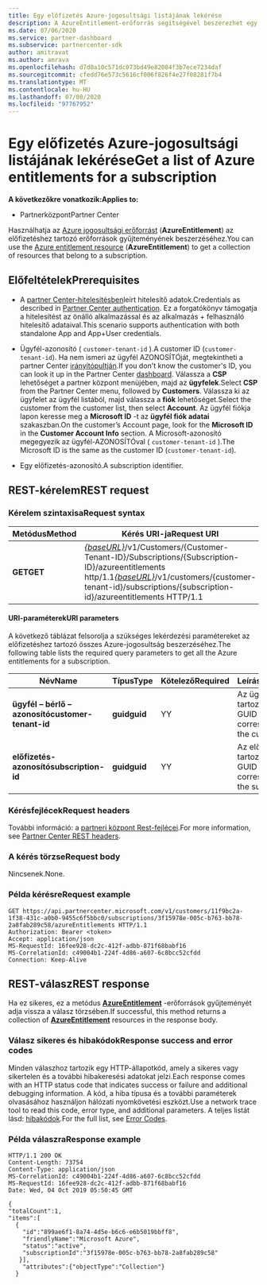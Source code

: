 ```yaml
---
title: Egy előfizetés Azure-jogosultsági listájának lekérése
description: A AzureEntitlement-erőforrás segítségével beszerezhet egy, az előfizetéshez tartozó Azure-jogosultsági erőforrások gyűjteményét.
ms.date: 07/06/2020
ms.service: partner-dashboard
ms.subservice: partnercenter-sdk
author: amitravat
ms.author: amrava
ms.openlocfilehash: d7d0a10c571dc073bd49e82084f3b7ece7234daf
ms.sourcegitcommit: cfedd76e573c5616cf006f826f4e27f08281f7b4
ms.translationtype: MT
ms.contentlocale: hu-HU
ms.lasthandoff: 07/08/2020
ms.locfileid: "97767952"
---
```

# <a name="get-a-list-of-azure-entitlements-for-a-subscription"></a><span data-ttu-id="c0a94-103">Egy előfizetés Azure-jogosultsági listájának lekérése</span><span class="sxs-lookup"><span data-stu-id="c0a94-103">Get a list of Azure entitlements for a subscription</span></span>

<span data-ttu-id="c0a94-104">**A következőkre vonatkozik:**</span><span class="sxs-lookup"><span data-stu-id="c0a94-104">**Applies to:**</span></span>

- <span data-ttu-id="c0a94-105">Partnerközpont</span><span class="sxs-lookup"><span data-stu-id="c0a94-105">Partner Center</span></span>

<span data-ttu-id="c0a94-106">Használhatja az [Azure jogosultsági erőforrást](subscription-resources.md#azureentitlement) (**AzureEntitlement**) az előfizetéshez tartozó erőforrások gyűjteményének beszerzéséhez.</span><span class="sxs-lookup"><span data-stu-id="c0a94-106">You can use the [Azure entitlement resource](subscription-resources.md#azureentitlement) (**AzureEntitlement**) to get a collection of resources that belong to a subscription.</span></span>

## <a name="prerequisites"></a><span data-ttu-id="c0a94-107">Előfeltételek</span><span class="sxs-lookup"><span data-stu-id="c0a94-107">Prerequisites</span></span>

- <span data-ttu-id="c0a94-108">A [partner Center-hitelesítésben](partner-center-authentication.md)leírt hitelesítő adatok.</span><span class="sxs-lookup"><span data-stu-id="c0a94-108">Credentials as described in [Partner Center authentication](partner-center-authentication.md).</span></span> <span data-ttu-id="c0a94-109">Ez a forgatókönyv támogatja a hitelesítést az önálló alkalmazással és az alkalmazás + felhasználó hitelesítő adataival.</span><span class="sxs-lookup"><span data-stu-id="c0a94-109">This scenario supports authentication with both standalone App and App+User credentials.</span></span>

- <span data-ttu-id="c0a94-110">Ügyfél-azonosító ( `customer-tenant-id` ).</span><span class="sxs-lookup"><span data-stu-id="c0a94-110">A customer ID (`customer-tenant-id`).</span></span> <span data-ttu-id="c0a94-111">Ha nem ismeri az ügyfél AZONOSÍTÓját, megtekintheti a partner Center [irányítópultján](https://partner.microsoft.com/dashboard).</span><span class="sxs-lookup"><span data-stu-id="c0a94-111">If you don't know the customer's ID, you can look it up in the Partner Center [dashboard](https://partner.microsoft.com/dashboard).</span></span> <span data-ttu-id="c0a94-112">Válassza a **CSP** lehetőséget a partner központ menüjében, majd az **ügyfelek**.</span><span class="sxs-lookup"><span data-stu-id="c0a94-112">Select **CSP** from the Partner Center menu, followed by **Customers**.</span></span> <span data-ttu-id="c0a94-113">Válassza ki az ügyfelet az ügyfél listából, majd válassza a **fiók** lehetőséget.</span><span class="sxs-lookup"><span data-stu-id="c0a94-113">Select the customer from the customer list, then select **Account**.</span></span> <span data-ttu-id="c0a94-114">Az ügyfél fiókja lapon keresse meg a **Microsoft ID** -t az **ügyfél fiók adatai** szakaszban.</span><span class="sxs-lookup"><span data-stu-id="c0a94-114">On the customer’s Account page, look for the **Microsoft ID** in the **Customer Account Info** section.</span></span> <span data-ttu-id="c0a94-115">A Microsoft-azonosító megegyezik az ügyfél-AZONOSÍTÓval ( `customer-tenant-id` ).</span><span class="sxs-lookup"><span data-stu-id="c0a94-115">The Microsoft ID is the same as the customer ID  (`customer-tenant-id`).</span></span>

- <span data-ttu-id="c0a94-116">Egy előfizetés-azonosító.</span><span class="sxs-lookup"><span data-stu-id="c0a94-116">A subscription identifier.</span></span>

## <a name="rest-request"></a><span data-ttu-id="c0a94-117">REST-kérelem</span><span class="sxs-lookup"><span data-stu-id="c0a94-117">REST request</span></span>

### <a name="request-syntax"></a><span data-ttu-id="c0a94-118">Kérelem szintaxisa</span><span class="sxs-lookup"><span data-stu-id="c0a94-118">Request syntax</span></span>

| <span data-ttu-id="c0a94-119">Metódus</span><span class="sxs-lookup"><span data-stu-id="c0a94-119">Method</span></span>  | <span data-ttu-id="c0a94-120">Kérés URI-ja</span><span class="sxs-lookup"><span data-stu-id="c0a94-120">Request URI</span></span>                                                                                                                   |
|---------|---------------------------------------------------------------------------------|
| <span data-ttu-id="c0a94-121">**GET**</span><span class="sxs-lookup"><span data-stu-id="c0a94-121">**GET**</span></span> | <span data-ttu-id="c0a94-122">[*{baseURL}*](partner-center-rest-urls.md)/v1/Customers/{Customer-Tenant-ID}/Subscriptions/{Subscription-ID}/azureentitlements http/1.1</span><span class="sxs-lookup"><span data-stu-id="c0a94-122">[*{baseURL}*](partner-center-rest-urls.md)/v1/customers/{customer-tenant-id}/subscriptions/{subscription-id}/azureentitlements HTTP/1.1</span></span> |

#### <a name="uri-parameters"></a><span data-ttu-id="c0a94-123">URI-paraméterek</span><span class="sxs-lookup"><span data-stu-id="c0a94-123">URI parameters</span></span>

<span data-ttu-id="c0a94-124">A következő táblázat felsorolja a szükséges lekérdezési paramétereket az előfizetéshez tartozó összes Azure-jogosultság beszerzéséhez.</span><span class="sxs-lookup"><span data-stu-id="c0a94-124">The following table lists the required query parameters to get all the Azure entitlements for a subscription.</span></span>

| <span data-ttu-id="c0a94-125">Név</span><span class="sxs-lookup"><span data-stu-id="c0a94-125">Name</span></span>                   | <span data-ttu-id="c0a94-126">Típus</span><span class="sxs-lookup"><span data-stu-id="c0a94-126">Type</span></span>     | <span data-ttu-id="c0a94-127">Kötelező</span><span class="sxs-lookup"><span data-stu-id="c0a94-127">Required</span></span> | <span data-ttu-id="c0a94-128">Leírás</span><span class="sxs-lookup"><span data-stu-id="c0a94-128">Description</span></span>                           |
|------------------------|----------|----------|---------------------------------------|
| <span data-ttu-id="c0a94-129">**ügyfél – bérlő – azonosító**</span><span class="sxs-lookup"><span data-stu-id="c0a94-129">**customer-tenant-id**</span></span> | <span data-ttu-id="c0a94-130">**guid**</span><span class="sxs-lookup"><span data-stu-id="c0a94-130">**guid**</span></span> | <span data-ttu-id="c0a94-131">Y</span><span class="sxs-lookup"><span data-stu-id="c0a94-131">Y</span></span>        | <span data-ttu-id="c0a94-132">Az ügyfélhez tartozó GUID.</span><span class="sxs-lookup"><span data-stu-id="c0a94-132">A GUID corresponding to the customer.</span></span> |
| <span data-ttu-id="c0a94-133">**előfizetés-azonosító**</span><span class="sxs-lookup"><span data-stu-id="c0a94-133">**subscription-id**</span></span>       | <span data-ttu-id="c0a94-134">**guid**</span><span class="sxs-lookup"><span data-stu-id="c0a94-134">**guid**</span></span> | <span data-ttu-id="c0a94-135">Y</span><span class="sxs-lookup"><span data-stu-id="c0a94-135">Y</span></span>        | <span data-ttu-id="c0a94-136">Az előfizetéshez tartozó GUID.</span><span class="sxs-lookup"><span data-stu-id="c0a94-136">A GUID corresponding to the subscription.</span></span>    |

### <a name="request-headers"></a><span data-ttu-id="c0a94-137">Kérésfejlécek</span><span class="sxs-lookup"><span data-stu-id="c0a94-137">Request headers</span></span>

<span data-ttu-id="c0a94-138">További információ: a [partneri központ Rest-fejlécei](headers.md).</span><span class="sxs-lookup"><span data-stu-id="c0a94-138">For more information, see [Partner Center REST headers](headers.md).</span></span>

### <a name="request-body"></a><span data-ttu-id="c0a94-139">A kérés törzse</span><span class="sxs-lookup"><span data-stu-id="c0a94-139">Request body</span></span>

<span data-ttu-id="c0a94-140">Nincsenek.</span><span class="sxs-lookup"><span data-stu-id="c0a94-140">None.</span></span>

### <a name="request-example"></a><span data-ttu-id="c0a94-141">Példa kérésre</span><span class="sxs-lookup"><span data-stu-id="c0a94-141">Request example</span></span>

```http
GET https://api.partnercenter.microsoft.com/v1/customers/11f9bc2a-1f38-431c-a0b0-9455c6f5bbc0/subscriptions/3f15978e-005c-b763-bb78-2a8fab289c58/azureEntitlements HTTP/1.1
Authorization: Bearer <token>
Accept: application/json
MS-RequestId: 16fee928-dc2c-412f-adbb-871f68babf16
MS-CorrelationId: c49004b1-224f-4d86-a607-6c8bcc52cfdd
Connection: Keep-Alive
```

## <a name="rest-response"></a><span data-ttu-id="c0a94-142">REST-válasz</span><span class="sxs-lookup"><span data-stu-id="c0a94-142">REST response</span></span>

<span data-ttu-id="c0a94-143">Ha ez sikeres, ez a metódus [**AzureEntitlement**](subscription-resources.md#azureentitlement) -erőforrások gyűjteményét adja vissza a válasz törzsében.</span><span class="sxs-lookup"><span data-stu-id="c0a94-143">If successful, this method returns a collection of [**AzureEntitlement**](subscription-resources.md#azureentitlement) resources in the response body.</span></span>

### <a name="response-success-and-error-codes"></a><span data-ttu-id="c0a94-144">Válasz sikeres és hibakódok</span><span class="sxs-lookup"><span data-stu-id="c0a94-144">Response success and error codes</span></span>

<span data-ttu-id="c0a94-145">Minden válaszhoz tartozik egy HTTP-állapotkód, amely a sikeres vagy sikertelen és a további hibakeresési adatokat jelzi.</span><span class="sxs-lookup"><span data-stu-id="c0a94-145">Each response comes with an HTTP status code that indicates success or failure and additional debugging information.</span></span> <span data-ttu-id="c0a94-146">A kód, a hiba típusa és a további paraméterek olvasásához használjon hálózati nyomkövetési eszközt.</span><span class="sxs-lookup"><span data-stu-id="c0a94-146">Use a network trace tool to read this code, error type, and additional parameters.</span></span> <span data-ttu-id="c0a94-147">A teljes listát lásd: [hibakódok](error-codes.md).</span><span class="sxs-lookup"><span data-stu-id="c0a94-147">For the full list, see [Error Codes](error-codes.md).</span></span>

### <a name="response-example"></a><span data-ttu-id="c0a94-148">Példa válaszra</span><span class="sxs-lookup"><span data-stu-id="c0a94-148">Response example</span></span>

```http
HTTP/1.1 200 OK
Content-Length: 73754
Content-Type: application/json
MS-CorrelationId: c49004b1-224f-4d86-a607-6c8bcc52cfdd
MS-RequestId: 16fee928-dc2c-412f-adbb-871f68babf16
Date: Wed, 04 Oct 2019 05:50:45 GMT

{
"totalCount":1,
"items":[
  {
    "id":"899ae6f1-8a74-4d5e-b6c6-e6b5019bbff8",
    "friendlyName":"Microsoft Azure",
    "status":"active",
    "subscriptionId":"3f15978e-005c-b763-bb78-2a8fab289c58"
   }],
    "attributes":{"objectType":"Collection"}
  }
```
